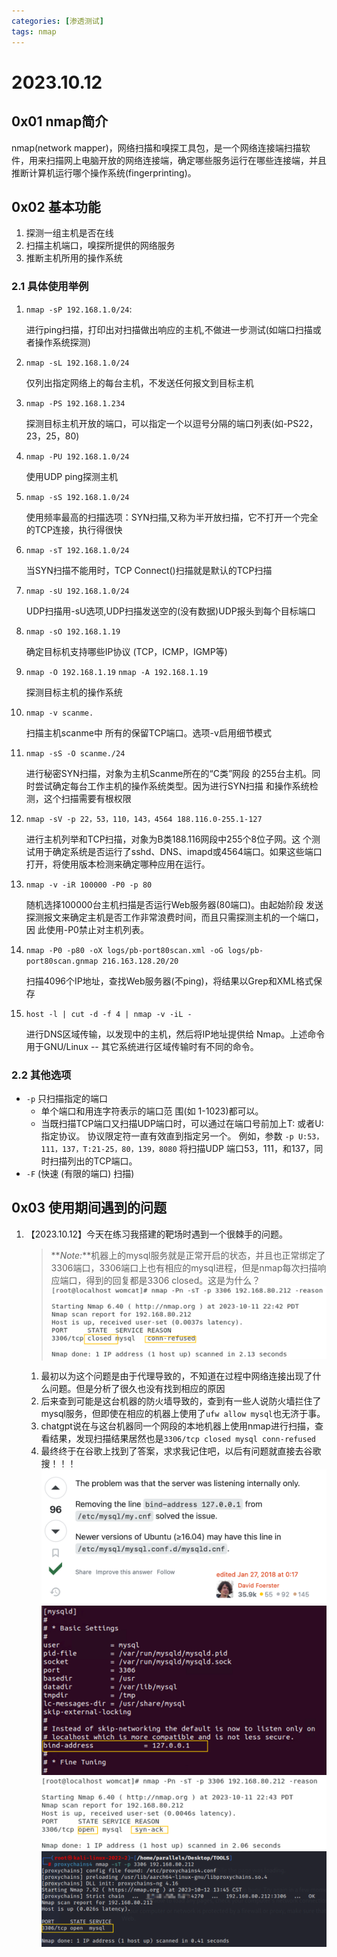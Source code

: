 ```yaml
---
categories: [渗透测试]
tags: nmap
---
```

# 2023.10.12
## 0x01 nmap简介
nmap(network mapper)，网络扫描和嗅探工具包，是一个网络连接端扫描软件，用来扫描网上电脑开放的网络连接端，确定哪些服务运行在哪些连接端，并且推断计算机运行哪个操作系统(fingerprinting)。
## 0x02 基本功能
1. 探测一组主机是否在线
2. 扫描主机端口，嗅探所提供的网络服务
3. 推断主机所用的操作系统
### 2.1 具体使用举例
1. `nmap -sP 192.168.1.0/24`:
   
   进行ping扫描，打印出对扫描做出响应的主机,不做进一步测试(如端口扫描或者操作系统探测)
2. `nmap -sL 192.168.1.0/24`
   
   仅列出指定网络上的每台主机，不发送任何报文到目标主机
3. `nmap -PS 192.168.1.234`
   
   探测目标主机开放的端口，可以指定一个以逗号分隔的端口列表(如-PS22，23，25，80)
4. `nmap -PU 192.168.1.0/24`
   
   使用UDP ping探测主机
5. `nmap -sS 192.168.1.0/24`
   
   使用频率最高的扫描选项：SYN扫描,又称为半开放扫描，它不打开一个完全的TCP连接，执行得很快
6. `nmap -sT 192.168.1.0/24`
   
   当SYN扫描不能用时，TCP Connect()扫描就是默认的TCP扫描
7. `nmap -sU 192.168.1.0/24`
   
    UDP扫描用-sU选项,UDP扫描发送空的(没有数据)UDP报头到每个目标端口
8. `nmap -sO 192.168.1.19`
   
   确定目标机支持哪些IP协议 (TCP，ICMP，IGMP等)
9.  `nmap -O 192.168.1.19`
    `nmap -A 192.168.1.19`
    
    探测目标主机的操作系统
10. `nmap -v scanme.`
    
    扫描主机scanme中 所有的保留TCP端口。选项-v启用细节模式
11. `nmap -sS -O scanme./24`
    
    进行秘密SYN扫描，对象为主机Scanme所在的“C类”网段 的255台主机。同时尝试确定每台工作主机的操作系统类型。因为进行SYN扫描 和操作系统检测，这个扫描需要有根权限
12. `nmap -sV -p 22，53，110，143，4564 188.116.0-255.1-127`
    
    进行主机列举和TCP扫描，对象为B类188.116网段中255个8位子网。这 个测试用于确定系统是否运行了sshd、DNS、imapd或4564端口。如果这些端口 打开，将使用版本检测来确定哪种应用在运行。
13. `nmap -v -iR 100000 -P0 -p 80`
    
    随机选择100000台主机扫描是否运行Web服务器(80端口)。由起始阶段 发送探测报文来确定主机是否工作非常浪费时间，而且只需探测主机的一个端口，因 此使用-P0禁止对主机列表。
14. `nmap -P0 -p80 -oX logs/pb-port80scan.xml -oG logs/pb-port80scan.gnmap 216.163.128.20/20`
    
    扫描4096个IP地址，查找Web服务器(不ping)，将结果以Grep和XML格式保存
15. `host -l | cut -d -f 4 | nmap -v -iL -`
    
    进行DNS区域传输，以发现中的主机，然后将IP地址提供给 Nmap。上述命令用于GNU/Linux -- 其它系统进行区域传输时有不同的命令。
### 2.2 其他选项
- `-p` 只扫描指定的端口
  - 单个端口和用连字符表示的端口范 围(如 1-1023)都可以。
  - 当既扫描TCP端口又扫描UDP端口时，可以通过在端口号前加上T: 或者U:指定协议。 协议限定符一直有效直到指定另一个。 例如，参数 `-p U:53，111，137，T:21-25，80，139，8080` 将扫描UDP 端口53，111，和137，同时扫描列出的TCP端口。
- `-F` (快速 (有限的端口) 扫描)

## 0x03 使用期间遇到的问题
1. 【2023.10.12】今天在练习我搭建的靶场时遇到一个很棘手的问题。
   > **_Note:_**机器上的mysql服务就是正常开启的状态，并且也正常绑定了3306端口，3306端口上也有相应的mysql进程，但是nmap每次扫描响应端口，得到的回复都是3306 closed。这是为什么？
    ![](2023-10-12-14-00-48.png)
   1. 最初以为这个问题是由于代理导致的，不知道在过程中网络连接出现了什么问题。但是分析了很久也没有找到相应的原因
   2. 后来查到可能是这台机器的防火墙导致的，查到有一些人说防火墙拦住了mysql服务，但即使在相应的机器上使用了`ufw allow mysql`也无济于事。
   3. chatgpt说在与这台机器同一个网段的本地机器上使用nmap进行扫描，查看结果，发现扫描结果居然也是`3306/tcp closed mysql conn-refused`
   4. 最终终于在谷歌上找到了答案，求求我记住吧，以后有问题就直接去谷歌搜！！！
    ![](2023-10-12-13-57-18.png)
    ![](2023-10-12-13-59-00.png)
    ![](2023-10-12-13-59-54.png)
    ![](2023-10-12-14-01-34.png)
